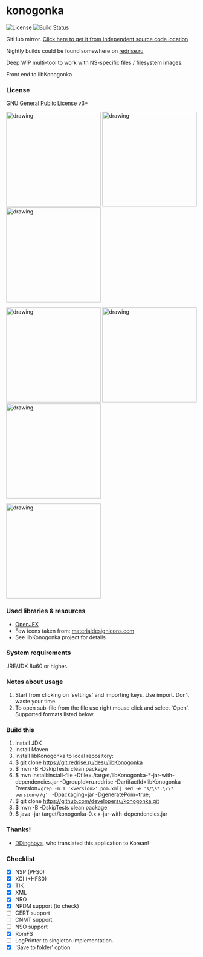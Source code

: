 # konogonka

![License](https://img.shields.io/badge/License-GPLv3-blue.svg) [![Build Status](https://ci.redrise.ru/api/badges/desu/konogonka/status.svg)](https://ci.redrise.ru/desu/konogonka)

GitHub mirror. [Click here to get it from independent source code location](https://git.redrise.ru/desu/konogonka) 

Nightly builds could be found somewhere on [redrise.ru](https://redrise.ru)

Deep WIP multi-tool to work with NS-specific files / filesystem images.

Front end to libKonogonka

### License

[GNU General Public License v3+](https://github.com/developersu/konogonka/blob/master/LICENSE)

<img src="screenshots/1.png" alt="drawing" width="250"/> <img src="screenshots/2.png" alt="drawing" width="250"/> <img src="screenshots/3.png" alt="drawing" width="250"/>

<img src="screenshots/4.png" alt="drawing" width="250"/> <img src="screenshots/5.png" alt="drawing" width="250"/> <img src="screenshots/6.png" alt="drawing" width="250"/>

<img src="screenshots/7.png" alt="drawing" width="250"/>

### Used libraries & resources
* [OpenJFX](https://wiki.openjdk.java.net/display/OpenJFX/Main)
* Few icons taken from: [materialdesignicons.com](http://materialdesignicons.com/)
* See libKonogonka project for details

### System requirements

JRE/JDK 8u60 or higher.

### Notes about usage

1. Start from clicking on 'settings' and importing keys. Use import. Don't waste your time.
2. To open sub-file from the file use right mouse click and select 'Open'. Supported formats listed below.

### Build this

1. Install JDK
2. Install Maven
3. Install libKonogonka to local repository:
4. $ git clone https://git.redrise.ru/desu/libKonogonka
5. $ mvn -B -DskipTests clean package
6. $ mvn install:install-file -Dfile=./target/libKonogonka-*-jar-with-dependencies.jar -DgroupId=ru.redrise -DartifactId=libKonogonka -Dversion=`grep -m 1 '<version>' pom.xml| sed -e 's/\s*.\/\?version>//g'
   ` -Dpackaging=jar -DgeneratePom=true;
7. $ git clone https://github.com/developersu/konogonka.git
8. $ mvn -B -DskipTests clean package
9. $ java -jar target/konogonka-0.x.x-jar-with-dependencies.jar

### Thanks!

* [DDinghoya](https://github.com/DDinghoya), who translated this application to Korean!

### Checklist

* [x] NSP (PFS0)
* [x] XCI (+HFS0)
* [x] TIK
* [x] XML 
* [x] NRO
* [x] NPDM support (to check)
* [ ] CERT support
* [ ] CNMT support
* [ ] NSO support
* [x] RomFS
* [ ] LogPrinter to singleton implementation. 
* [x] 'Save to folder' option